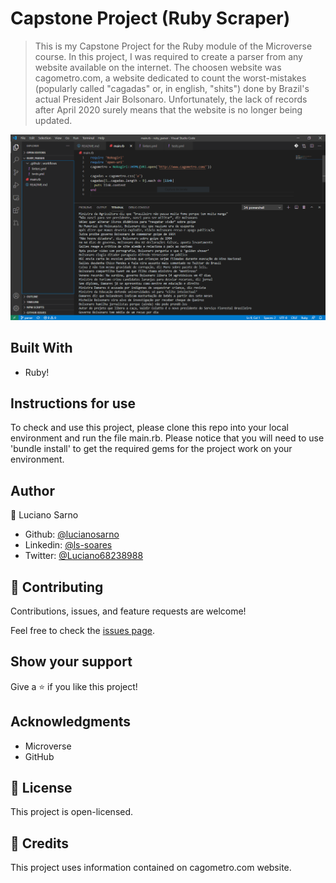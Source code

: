 # Capstone Project (Ruby Scraper)

> This is my Capstone Project for the Ruby module of the Microverse course.
In this project, I was required to create a parser from any website available on the internet.
The choosen website was cagometro.com, a website dedicated to count the worst-mistakes (popularly called "cagadas" or, in english, "shits") done by Brazil's actual President Jair Bolsonaro.
Unfortunately, the lack of records after April 2020 surely means that the website is no longer being updated. 

![screenshot](screenshot.PNG)

## Built With

- Ruby!

## Instructions for use

To check and use this project, please clone this repo into your local environment and run the file main.rb.
Please notice that you will need to use 'bundle install' to get the required gems for the project work on your environment.

## Author

👤 Luciano Sarno

- Github: [@lucianosarno](https://github.com/lucianosarno)
- Linkedin: [@ls-soares](https://www.linkedin.com/in/ls-soares/)
- Twitter: [@Luciano68238988](https://twitter.com/Luciano68238988)

## 🤝 Contributing

Contributions, issues, and feature requests are welcome!

Feel free to check the [issues page](issues/).

## Show your support

Give a ⭐️ if you like this project!

## Acknowledgments

- Microverse
- GitHub

## 📝 License

This project is open-licensed.

## 📝 Credits

This project uses information contained on cagometro.com website.
